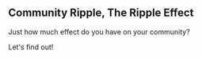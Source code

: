 ## Community Ripple, The Ripple Effect

Just how much effect do you have on your community?

Let's find out!